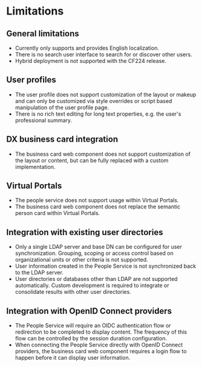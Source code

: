 # Limitations

## General limitations

- Currently only supports and provides English localization.
- There is no search user interface to search for or discover other users.
- Hybrid deployment is not supported with the CF224 release.

## User profiles

- The user profile does not support customization of the layout or makeup and can only be customized via style overrides or script based manipulation of the user profile page.
- There is no rich text editing for long text properties, e.g. the user's professional summary.

## DX business card integration

- The business card web component does not support customization of the layout or content, but can be fully replaced with a custom implementation.

## Virtual Portals

- The people service does not support usage within Virtual Portals.
- The business card web component does not replace the semantic person card within Virtual Portals.

## Integration with existing user directories

- Only a single LDAP server and base DN can be configured for user synchronization. Grouping, scoping or access control based on organizational units or other criteria is not supported.
- User information created in the People Service is not synchronized back to the LDAP server.
- User directories or databases other than LDAP are not supported automatically. Custom development is required to integrate or consolidate results with other user directories.

## Integration with OpenID Connect providers

- The People Service will require an OIDC authentication flow or redirection to be completed to display content. The frequency of this flow can be controlled by the session duration configuration.
- When connecting the People Service directly with OpenID Connect providers, the business card web component requires a login flow to happen before it can display user information.